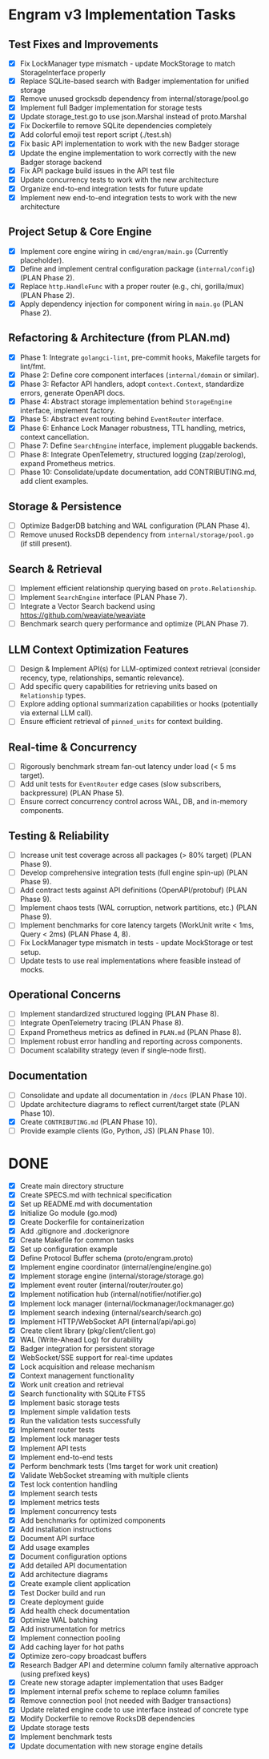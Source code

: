 # Engram v3 Implementation Tasks

## Test Fixes and Improvements
- [x] Fix LockManager type mismatch - update MockStorage to match StorageInterface properly
- [x] Replace SQLite-based search with Badger implementation for unified storage
- [x] Remove unused grocksdb dependency from internal/storage/pool.go
- [x] Implement full Badger implementation for storage tests
- [x] Update storage_test.go to use json.Marshal instead of proto.Marshal
- [x] Fix Dockerfile to remove SQLite dependencies completely
- [x] Add colorful emoji test report script (./test.sh)
- [x] Fix basic API implementation to work with the new Badger storage
- [x] Update the engine implementation to work correctly with the new Badger storage backend
- [x] Fix API package build issues in the API test file
- [x] Update concurrency tests to work with the new architecture
- [x] Organize end-to-end integration tests for future update
- [x] Implement new end-to-end integration tests to work with the new architecture

## Project Setup & Core Engine
- [x] Implement core engine wiring in `cmd/engram/main.go` (Currently placeholder).
- [x] Define and implement central configuration package (`internal/config`) (PLAN Phase 2).
- [x] Replace `http.HandleFunc` with a proper router (e.g., chi, gorilla/mux) (PLAN Phase 2).
- [x] Apply dependency injection for component wiring in `main.go` (PLAN Phase 2).

## Refactoring & Architecture (from PLAN.md)
- [x] Phase 1: Integrate `golangci-lint`, pre-commit hooks, Makefile targets for lint/fmt.
- [x] Phase 2: Define core component interfaces (`internal/domain` or similar).
- [x] Phase 3: Refactor API handlers, adopt `context.Context`, standardize errors, generate OpenAPI docs.
- [x] Phase 4: Abstract storage implementation behind `StorageEngine` interface, implement factory.
- [x] Phase 5: Abstract event routing behind `EventRouter` interface.
- [x] Phase 6: Enhance Lock Manager robustness, TTL handling, metrics, context cancellation.
- [ ] Phase 7: Define `SearchEngine` interface, implement pluggable backends.
- [ ] Phase 8: Integrate OpenTelemetry, structured logging (zap/zerolog), expand Prometheus metrics.
- [ ] Phase 10: Consolidate/update documentation, add CONTRIBUTING.md, add client examples.

## Storage & Persistence
- [ ] Optimize BadgerDB batching and WAL configuration (PLAN Phase 4).
- [ ] Remove unused RocksDB dependency from `internal/storage/pool.go` (if still present).

## Search & Retrieval
- [ ] Implement efficient relationship querying based on `proto.Relationship`.
- [ ] Implement `SearchEngine` interface (PLAN Phase 7).
- [ ] Integrate a Vector Search backend using https://github.com/weaviate/weaviate
- [ ] Benchmark search query performance and optimize (PLAN Phase 7).

## LLM Context Optimization Features
- [ ] Design & Implement API(s) for LLM-optimized context retrieval (consider recency, type, relationships, semantic relevance).
- [ ] Add specific query capabilities for retrieving units based on `Relationship` types.
- [ ] Explore adding optional summarization capabilities or hooks (potentially via external LLM call).
- [ ] Ensure efficient retrieval of `pinned_units` for context building.

## Real-time & Concurrency
- [ ] Rigorously benchmark stream fan-out latency under load (< 5 ms target).
- [ ] Add unit tests for `EventRouter` edge cases (slow subscribers, backpressure) (PLAN Phase 5).
- [ ] Ensure correct concurrency control across WAL, DB, and in-memory components.

## Testing & Reliability
- [ ] Increase unit test coverage across all packages (> 80% target) (PLAN Phase 9).
- [ ] Develop comprehensive integration tests (full engine spin-up) (PLAN Phase 9).
- [ ] Add contract tests against API definitions (OpenAPI/protobuf) (PLAN Phase 9).
- [ ] Implement chaos tests (WAL corruption, network partitions, etc.) (PLAN Phase 9).
- [ ] Implement benchmarks for core latency targets (WorkUnit write < 1ms, Query < 2ms) (PLAN Phase 4, 8).
- [ ] Fix LockManager type mismatch in tests - update MockStorage or test setup.
- [ ] Update tests to use real implementations where feasible instead of mocks.

## Operational Concerns
- [ ] Implement standardized structured logging (PLAN Phase 8).
- [ ] Integrate OpenTelemetry tracing (PLAN Phase 8).
- [ ] Expand Prometheus metrics as defined in `PLAN.md` (PLAN Phase 8).
- [ ] Implement robust error handling and reporting across components.
- [ ] Document scalability strategy (even if single-node first).

## Documentation
- [ ] Consolidate and update all documentation in `/docs` (PLAN Phase 10).
- [ ] Update architecture diagrams to reflect current/target state (PLAN Phase 10).
- [x] Create `CONTRIBUTING.md` (PLAN Phase 10).
- [ ] Provide example clients (Go, Python, JS) (PLAN Phase 10).

# DONE
- [x] Create main directory structure
- [x] Create SPECS.md with technical specification
- [x] Set up README.md with documentation
- [x] Initialize Go module (go.mod)
- [x] Create Dockerfile for containerization
- [x] Add .gitignore and .dockerignore
- [x] Create Makefile for common tasks
- [x] Set up configuration example
- [x] Define Protocol Buffer schema (proto/engram.proto)
- [x] Implement engine coordinator (internal/engine/engine.go)
- [x] Implement storage engine (internal/storage/storage.go)
- [x] Implement event router (internal/router/router.go)
- [x] Implement notification hub (internal/notifier/notifier.go)
- [x] Implement lock manager (internal/lockmanager/lockmanager.go)
- [x] Implement search indexing (internal/search/search.go)
- [x] Implement HTTP/WebSocket API (internal/api/api.go)
- [x] Create client library (pkg/client/client.go)
- [x] WAL (Write-Ahead Log) for durability
- [x] Badger integration for persistent storage
- [x] WebSocket/SSE support for real-time updates
- [x] Lock acquisition and release mechanism
- [x] Context management functionality
- [x] Work unit creation and retrieval
- [x] Search functionality with SQLite FTS5
- [x] Implement basic storage tests
- [x] Implement simple validation tests
- [x] Run the validation tests successfully
- [x] Implement router tests
- [x] Implement lock manager tests
- [x] Implement API tests
- [x] Implement end-to-end tests
- [x] Perform benchmark tests (1ms target for work unit creation)
- [x] Validate WebSocket streaming with multiple clients
- [x] Test lock contention handling
- [x] Implement search tests
- [x] Implement metrics tests
- [x] Implement concurrency tests
- [x] Add benchmarks for optimized components
- [x] Add installation instructions
- [x] Document API surface
- [x] Add usage examples
- [x] Document configuration options
- [x] Add detailed API documentation
- [x] Add architecture diagrams
- [x] Create example client application
- [x] Test Docker build and run
- [x] Create deployment guide
- [x] Add health check documentation
- [x] Optimize WAL batching
- [x] Add instrumentation for metrics
- [x] Implement connection pooling
- [x] Add caching layer for hot paths
- [x] Optimize zero-copy broadcast buffers
- [x] Research Badger API and determine column family alternative approach (using prefixed keys)
- [x] Create new storage adapter implementation that uses Badger
- [x] Implement internal prefix scheme to replace column families
- [x] Remove connection pool (not needed with Badger transactions)
- [x] Update related engine code to use interface instead of concrete type
- [x] Modify Dockerfile to remove RocksDB dependencies
- [x] Update storage tests
- [x] Implement benchmark tests
- [x] Update documentation with new storage engine details
